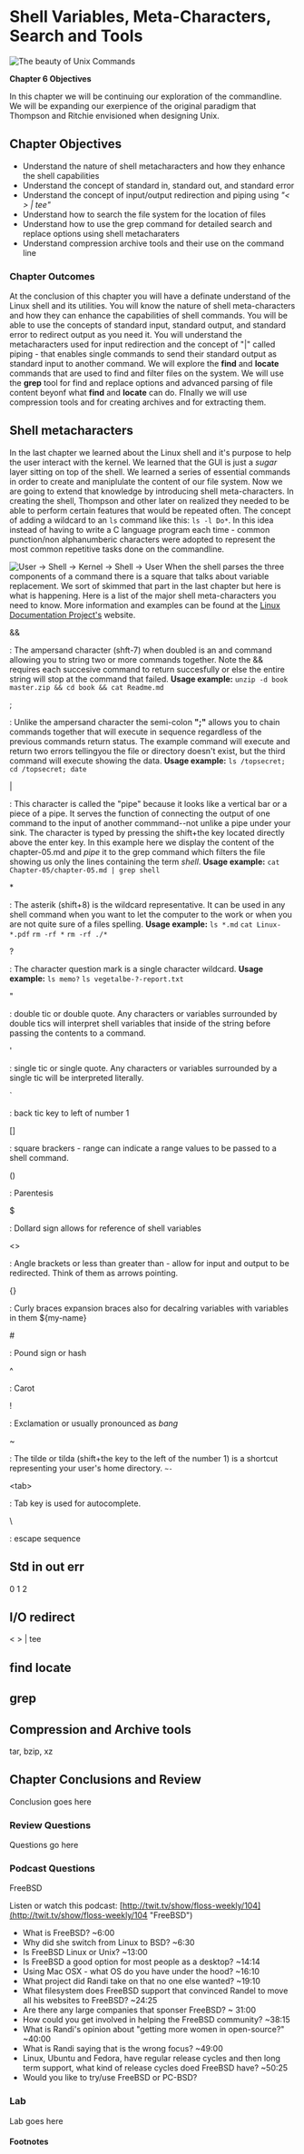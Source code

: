 # Shell Variables, Meta-Characters, Search and Tools
![*The beauty of Unix Commands*](images/Chapter-Header/Chapter-06/tar-2.png "tar")

__Chapter 6 Objectives__

In this chapter we will be continuing our exploration of the commandline.  We will be expanding our exerpience of the original paradigm that Thompson and Ritchie envisioned when designing Unix.

## Chapter Objectives

   * Understand the nature of shell metacharacters and how they enhance the shell capabilities
   * Understand the concept of standard in, standard out, and standard error
   * Understand the concept of input/output redirection and piping using *"< > | tee"*
   * Understand how to search the file system for the location of files
   * Understand how to use the grep command for detailed search and replace options using shell metacharaters
   * Understand compression archive tools and their use on the command line 
   
### Chapter Outcomes

  At the conclusion of this chapter you will have a definate understand of the Linux shell and its utilities.  You will know the nature of shell meta-characters and how they can enhance the capabilities of shell commands.  You will be able to use the concepts of standard input, standard output, and standard error to redirect output as you need it.  You will understand the metacharacters used for input redirection and the concept of "|" called piping - that enables single commands to send their standard output as standard input to another command.   We will explore the __find__ and __locate__ commands that are used to find and filter files on the system.   We will use the __grep__ tool for find and replace options and advanced parsing of file content beyonf what __find__ and __locate__ can do.   FInally we will use compression tools and for creating archives and for extracting them. 

## Shell metacharacters

  In the last chapter we learned about the Linux shell and it's purpose to help the user interact with the kernel.  We learned that the GUI is just a *sugar* layer sitting on top of the shell.  We learned a series of essential commands in order to create and maniplulate the content of our file system.   Now we are going to extend that knowledge by introducing shell meta-characters.   In creating the shell, Thompson and other later on realized they needed to be able to perform certain features that would be repeated often.  The concept of adding a wildcard to an ```ls``` command like this: ```ls -l Do*```.   In this idea instead of having to write a C language program each time - common punction/non alphanumberic characters were adopted to represent the most common repetitive tasks done on the commandline.
    
![*User -> Shell -> Kernel -> Shell -> User*](images/Chapter-06/shells/figure2.png "User -> Shell -> Kernel -> Shell -> User") 
  When the shell parses the three components of a command there is a square that talks about variable replacement.  We sort of skimmed that part in the last chapter but here is what is happening. Here is a list of the major shell meta-characters you need to know.  More information and examples can be found at the [Linux Documentation Project's](http://tldp.org/LDP/abs/html/special-chars.html "TLDP") website. 

\&\& 
                  
: The ampersand character (shft-7) when doubled is an and command allowing you to string two or more commands together.  Note the && requires each succesive command to return succesfully or else the entire string will stop at the command that failed.
__Usage example:__ ```unzip -d book master.zip && cd book && cat Readme.md```

\;

: Unlike the ampersand character the semi-colon __";"__ allows you to chain commands together that will execute in sequence regardless of the previous commands return status. The example command will execute and return two errors tellingyou the file or directory doesn't exist, but the third command will execute showing the data. __Usage example:__ ```ls /topsecret; cd /topsecret; date``` 

\|

:  This character is called the "pipe" because it looks like a vertical bar or a piece of a pipe.  It serves the function of connecting the output of one command to the input of another commmand--not unlike a pipe under your sink.  The character is typed by pressing the shift+the key located directly above the enter key.  In this example here we display the content of the chapter-05.md and *pipe* it to the grep command which filters the file showing us only the lines containing the term *shell*. __Usage example:__ ```cat Chapter-05/chapter-05.md | grep shell```

\*

:  The asterik (shift+8) is the wildcard representative.  It can be used in any shell command when you want to let the computer to the work or when you are not quite sure of a files spelling. __Usage example:__ ```ls *.md``` ```cat Linux-*.pdf```  ```rm -rf *```  ```rm -rf ./*```

\?

: The character question mark is a single character wildcard.  __Usage example:__ ```ls memo?``` ```ls vegetalbe-?-report.txt```

\"

: double tic or double quote. Any characters or variables surrounded by double tics will interpret shell variables that inside of the string before passing the contents to a command.

\'

: single tic or single quote.  Any characters or variables surrounded by a single tic will be interpreted literally.  
 


\`

: back tic key to left of number 1

\[\]

: square brackers - range can indicate a range values to be passed to a shell command.  

\(\)

: Parentesis

\$

: Dollard sign allows for reference of shell variables

\<\>

: Angle brackets or less than greater than - allow for input and output to be redirected.  Think of them as arrows pointing.

\{\}

: Curly braces  expansion braces also for decalring variables with variables in them  ${my-name}

\#

: Pound sign or hash

\^

: Carot

\!

: Exclamation or usually pronounced as *bang*

\~

: The tilde or tilda (shift+the key to the left of the number 1) is a shortcut representing your user's home directory. ```~-``` 

\<tab>

: Tab key is used for autocomplete. 

\\

: escape sequence


## Std in out err

0 1 2

## I/O redirect
 
  < > | tee

## find locate

## grep

## Compression and Archive tools

tar, bzip, xz

## Chapter Conclusions and Review

  Conclusion goes here

### Review Questions

  Questions go here

### Podcast Questions

 FreeBSD

Listen or watch this podcast: [http://twit.tv/show/floss-weekly/104](http://twit.tv/show/floss-weekly/104 "FreeBSD")

  * What is FreeBSD? ~6:00
  * Why did she switch from Linux to BSD? ~6:30
  * Is FreeBSD Linux or Unix?  ~13:00
  * Is FreeBSD a good option for most people as a desktop? ~14:14
  * Using Mac OSX - what OS do you have under the hood? ~16:10
  * What project did Randi take on that no one else wanted? ~19:10
  * What filesystem does FreeBSD support that convinced Randel to move all his websites to FreeBSD? ~24:25
  * Are there any large companies that sponser FreeBSD?  ~ 31:00
  * How could you get involved in helping the FreeBSD community? ~38:15
  * What is Randi's opinion about "getting more women in open-source?"  ~40:00
  * What is Randi saying that is the wrong focus? ~49:00
  * Linux, Ubuntu and Fedora, have regular release cycles and then long term support, what kind of release cycles doed FreeBSD have?  ~50:25
  * Would you like to try/use FreeBSD or PC-BSD?

### Lab

  Lab goes here 
 
#### Footnotes


